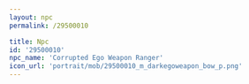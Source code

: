 ```yaml
---
layout: npc
permalink: /29500010

title: Npc
id: '29500010'
npc_name: 'Corrupted Ego Weapon Ranger'
icon_url: 'portrait/mob/29500010_m_darkegoweapon_bow_p.png'
---
```

